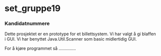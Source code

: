 # set_gruppe19
### Kandidatnummere
Dette prosjektet er en prototype for et billettsystem.
Vi har valgt å gi blaffen i GUI. Vi har benyttet Java.Util.Scanner som basic midlertidig GUI.

For å kjøre programmet så ..............
